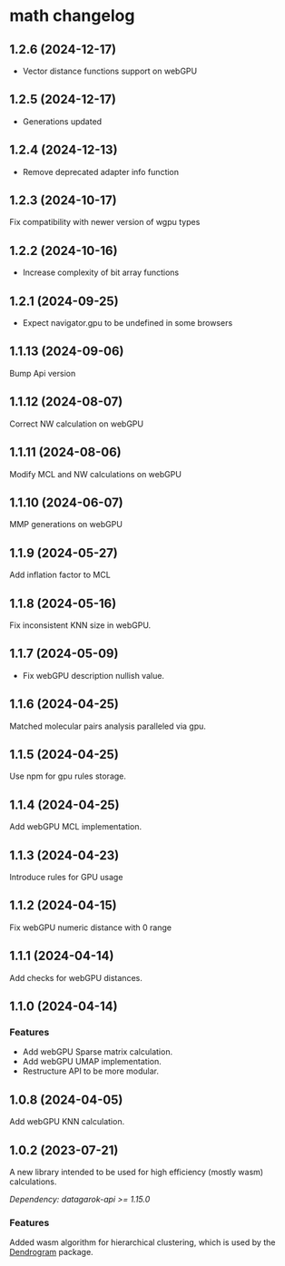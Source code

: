 # math changelog

## 1.2.6 (2024-12-17)

* Vector distance functions support on webGPU

## 1.2.5 (2024-12-17)

* Generations updated

## 1.2.4 (2024-12-13)

* Remove deprecated adapter info function

## 1.2.3 (2024-10-17)

Fix compatibility with newer version of wgpu types

## 1.2.2 (2024-10-16)

* Increase complexity of bit array functions

## 1.2.1 (2024-09-25)

* Expect navigator.gpu to be undefined in some browsers

## 1.1.13 (2024-09-06)

Bump Api version

## 1.1.12 (2024-08-07)

Correct NW calculation on webGPU

## 1.1.11 (2024-08-06)

Modify MCL and NW calculations on webGPU

## 1.1.10 (2024-06-07)

MMP generations on webGPU

## 1.1.9 (2024-05-27)

Add inflation factor to MCL

## 1.1.8 (2024-05-16)

Fix inconsistent KNN size in webGPU.

## 1.1.7 (2024-05-09)

* Fix webGPU description nullish value.

## 1.1.6 (2024-04-25)

Matched molecular pairs analysis paralleled via gpu.

## 1.1.5 (2024-04-25)

Use npm for gpu rules storage.

## 1.1.4 (2024-04-25)

Add webGPU MCL implementation.

## 1.1.3 (2024-04-23)

Introduce rules for GPU usage

## 1.1.2 (2024-04-15)

Fix webGPU numeric distance with 0 range

## 1.1.1 (2024-04-14)

Add checks for webGPU distances.

## 1.1.0 (2024-04-14)

### Features

* Add webGPU Sparse matrix calculation.
* Add webGPU UMAP implementation.
* Restructure API to be more modular.

## 1.0.8 (2024-04-05)

Add webGPU KNN calculation.

## 1.0.2 (2023-07-21)

A new library intended to be used for high efficiency (mostly wasm) calculations.

*Dependency: datagarok-api >= 1.15.0*

### Features

Added wasm algorithm for hierarchical clustering, which is used by the [Dendrogram](https://github.com/datagrok-ai/public/tree/master/packages/Dendrogram) package.
